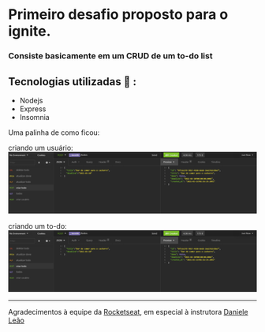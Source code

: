 # Primeiro desafio proposto para o ignite.

### Consiste basicamente em um CRUD de um to-do list

## Tecnologias utilizadas  	:wrench: :
- Nodejs
- Express
- Insomnia

Uma palinha de como ficou:

criando um usuário:
![image](./src/assets/criar-todo.png)

criando um to-do:
![image](./src/assets/criar-todo.png)

---

Agradecimentos à equipe da [Rocketseat](rocketseat-education), em especial à instrutora [Daniele Leão](https://github.com/danileao)
